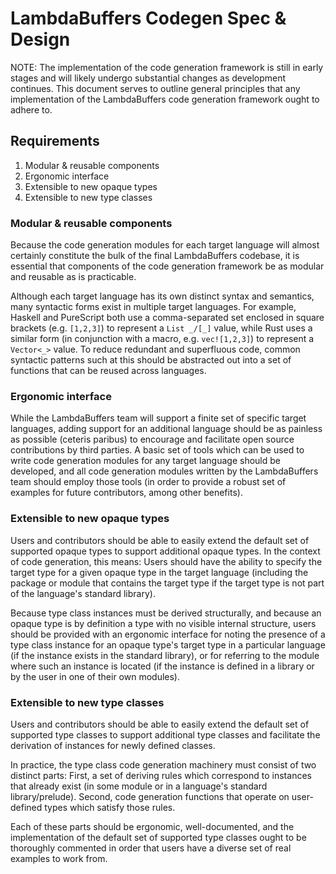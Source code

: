 # LambdaBuffers Codegen Spec & Design

NOTE: The implementation of the code generation framework is still in early stages and will likely undergo substantial changes as development continues. This document serves to outline general principles that any implementation of the LambdaBuffers code generation framework ought to adhere to.

## Requirements

1. Modular & reusable components
2. Ergonomic interface
3. Extensible to new opaque types
4. Extensible to new type classes

### Modular & reusable components

Because the code generation modules for each target language will almost certainly constitute the bulk of the final LambdaBuffers codebase, it is essential that components of the code generation framework be as modular and reusable as is practicable.

Although each target language has its own distinct syntax and semantics, many syntactic forms exist in multiple target languages. For example, Haskell and PureScript both use a comma-separated set enclosed in square brackets (e.g. `[1,2,3]`) to represent a `List _/[_]` value, while Rust uses a similar form (in conjunction with a macro, e.g. `vec![1,2,3]`) to represent a `Vector<_>` value. To reduce redundant and superfluous code, common syntactic patterns such at this should be abstracted out into a set of functions that can be reused across languages.

### Ergonomic interface

While the LambdaBuffers team will support a finite set of specific target languages, adding support for an additional language should be as painless as possible (ceteris paribus) to encourage and facilitate open source contributions by third parties. A basic set of tools which can be used to write code generation modules for any target language should be developed, and all code generation modules written by the LambdaBuffers team should employ those tools (in order to provide a robust set of examples for future contributors, among other benefits).

### Extensible to new opaque types

Users and contributors should be able to easily extend the default set of supported opaque types to support additional opaque types. In the context of code generation, this means: Users should have the ability to specify the target type for a given opaque type in the target language (including the package or module that contains the target type if the target type is not part of the language's standard library).

Because type class instances must be derived structurally, and because an opaque type is by definition a type with no visible internal structure, users should be provided with an ergonomic interface for noting the presence of a type class instance for an opaque type's target type in a particular language (if the instance exists in the standard library), or for referring to the module where such an instance is located (if the instance is defined in a library or by the user in one of their own modules).

### Extensible to new type classes

Users and contributors should be able to easily extend the default set of supported type classes to support additional type classes and facilitate the derivation of instances for newly defined classes.

In practice, the type class code generation machinery must consist of two distinct parts: First, a set of deriving rules which correspond to instances that already exist (in some module or in a language's standard library/prelude). Second, code generation functions that operate on user-defined types which satisfy those rules.

Each of these parts should be ergonomic, well-documented, and the implementation of the default set of supported type classes ought to be thoroughly commented in order that users have a diverse set of real examples to work from.
